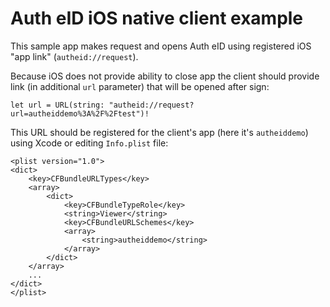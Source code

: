 # Auth eID iOS native client example

This sample app makes request and opens Auth eID using registered iOS "app link" (`autheid://request`).

Because iOS does not provide ability to close app the client should provide link (in additional `url` parameter) that will be opened after sign:

```
let url = URL(string: "autheid://request?url=autheiddemo%3A%2F%2Ftest")!
```

This URL should be registered for the client's app (here it's `autheiddemo`) using Xcode or editing `Info.plist` file:

```
<plist version="1.0">
<dict>
	<key>CFBundleURLTypes</key>
	<array>
		<dict>
			<key>CFBundleTypeRole</key>
			<string>Viewer</string>
			<key>CFBundleURLSchemes</key>
			<array>
				<string>autheiddemo</string>
			</array>
		</dict>
	</array>
	...
</dict>
</plist>
```
